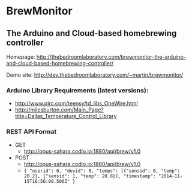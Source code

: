 # BrewMonitor

## The Arduino and Cloud-based homebrewing controller

Homepage: http://thebedroomlaboratory.com/brewmonitor-the-arduino-and-cloud-based-homebrewing-controller/

Demo site: http://dev.thebedroomlaboratory.com/~martin/brewmonitor/

### Arduino Library Requirements (latest versions):

* http://www.pjrc.com/teensy/td_libs_OneWire.html
* http://milesburton.com/Main_Page?title=Dallas_Temperature_Control_Library

### REST API Format

* GET
  * http://opus-sahara.codio.io:1880/api/brew/v1.0
* POST
  * http://opus-sahara.codio.io:1880/api/brew/v1.0
  * `{ "userid": 0, "devid": 0, "temps": [{"sensid": 0, "temp": 20.2}, {"sensid": 1, "temp": 20.8}], "timestamp": "2014-11-15T16:56:08.506Z" }`
